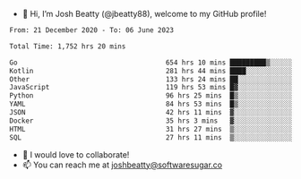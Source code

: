 - 👋 Hi, I’m Josh Beatty (@jbeatty88), welcome to my GitHub profile!

<!--START_SECTION:waka-->

```txt
From: 21 December 2020 - To: 06 June 2023

Total Time: 1,752 hrs 20 mins

Go                                     654 hrs 10 mins █████████▒░░░░░░░░░░░░░░░   37.33 %
Kotlin                                 281 hrs 44 mins ████░░░░░░░░░░░░░░░░░░░░░   16.08 %
Other                                  133 hrs 24 mins ██░░░░░░░░░░░░░░░░░░░░░░░   07.61 %
JavaScript                             119 hrs 53 mins █▓░░░░░░░░░░░░░░░░░░░░░░░   06.84 %
Python                                 96 hrs 25 mins  █▒░░░░░░░░░░░░░░░░░░░░░░░   05.50 %
YAML                                   84 hrs 53 mins  █▒░░░░░░░░░░░░░░░░░░░░░░░   04.84 %
JSON                                   42 hrs 11 mins  ▓░░░░░░░░░░░░░░░░░░░░░░░░   02.41 %
Docker                                 35 hrs 3 mins   ▓░░░░░░░░░░░░░░░░░░░░░░░░   02.00 %
HTML                                   31 hrs 27 mins  ▒░░░░░░░░░░░░░░░░░░░░░░░░   01.80 %
SQL                                    27 hrs 11 mins  ▒░░░░░░░░░░░░░░░░░░░░░░░░   01.55 %
```

<!--END_SECTION:waka-->

- 💞️ I would love to collaborate!
- 📫 You can reach me at joshbeatty@softwaresugar.co

<!---
jbeatty88/jbeatty88 is a ✨ special ✨ repository because its `README.md` (this file) appears on your GitHub profile.
You can click the Preview link to take a look at your changes.
--->
